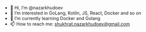 - 👋 Hi, I’m @nazarkhudoev
- 👀 I’m interested in GoLang, Kotlin, JS, React, Docker and so on
- 🌱 I’m currently learning Docker and Golang
- 📫 How to reach me: shukhrat.nazarkhudoev@gmail.com

<!---
nazarkhudoev/nazarkhudoev is a ✨ special ✨ repository because its `README.md` (this file) appears on your GitHub profile.
You can click the Preview link to take a look at your changes.
--->
